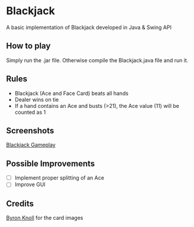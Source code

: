 # Blackjack
A basic implementation of Blackjack developed in Java &amp; Swing API

## How to play
Simply run the .jar file. 
Otherwise compile the Blackjack.java file and run it.

## Rules
- Blackjack (Ace and Face Card) beats all hands
- Dealer wins on tie
- If a hand contains an Ace and busts (>21), the Ace value (11) will be counted as 1

## Screenshots
[Blackjack Gameplay](https://raw.githubusercontent.com/alexxbull/Blackjack/master/Screenshots/gameplay.png)

## Possible Improvements
- [ ] Implement proper splitting of an Ace
- [ ] Improve GUI

## Credits
[Byron Knoll](https://byronknoll.blogspot.com/2011/03/vector-playing-cards.html) for the card images
